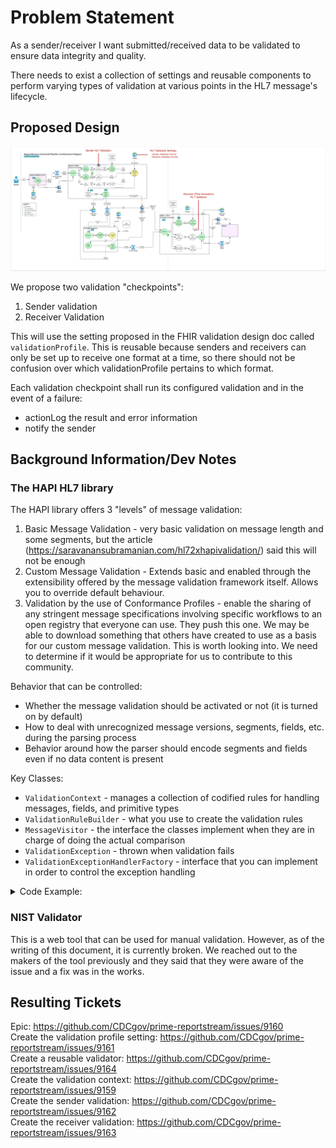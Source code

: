 # Problem Statement
As a sender/receiver I want submitted/received data to be validated to ensure data integrity and quality.

There needs to exist a collection of settings and reusable components to perform varying types of validation at various points in the HL7 message's lifecycle.

## Proposed Design
![hl7-validation-annotated-architecture-diagram.png](annotated-architecture-diagram.png)

We propose two validation "checkpoints":
1. Sender validation
2. Receiver Validation

This will use the setting proposed in the FHIR validation design doc called `validationProfile`. This is reusable because
senders and receivers can only be set up to receive one format at a time, so there should not be confusion over which 
validationProfile pertains to which format. 

Each validation checkpoint shall run its configured validation and in the event of a failure: 
- actionLog the result and error information
- notify the sender

## Background Information/Dev Notes
### The HAPI HL7 library
The HAPI library offers 3 "levels" of message validation:
1. Basic Message Validation - very basic validation on message length and some segments, but the article
(https://saravanansubramanian.com/hl72xhapivalidation/) said this will not be enough
2. Custom Message Validation - Extends basic and enabled through the extensibility offered by the message validation 
framework itself. Allows you to override default behaviour.
3. Validation by the use of Conformance Profiles - enable the sharing of any stringent message specifications involving 
specific workflows to an open registry that everyone can use. They push this one. We may be able to download something
that others have created to use as a basis for our custom message validation. This is worth looking into. We need to 
determine if it would be appropriate for us to contribute to this community.

Behavior that can be controlled:
- Whether the message validation should be activated or not (it is turned on by default)
- How to deal with unrecognized message versions, segments, fields, etc. during the parsing process
- Behavior around how the parser should encode segments and fields even if no data content is present

Key Classes:
- `ValidationContext` - manages a collection of codified rules for handling messages, fields, and primitive types
- `ValidationRuleBuilder` - what you use to create the validation rules
- `MessageVisitor` - the interface the classes implement when they are in charge of doing the actual comparison
- `ValidationException` - thrown when validation fails
- `ValidationExceptionHandlerFactory` - interface that you can implement in order to control the exception handling
 
<details>
    <summary>Code Example:</summary>

        package com.saravanansubramanian.hapihl7tutorial.validation;

    import ca.uhn.hl7v2.DefaultHapiContext;
    import ca.uhn.hl7v2.HL7Exception;
    import ca.uhn.hl7v2.HapiContext;
    import ca.uhn.hl7v2.Version;
    import ca.uhn.hl7v2.parser.PipeParser;
    import ca.uhn.hl7v2.validation.builder.support.DefaultValidationBuilder;

    public class HapiParserCustomMessageValidationDemo {

        private static HapiContext context = new DefaultHapiContext();

        public static void main(String[] args) {

            String adtMessage
            = "MSH|^~\\&|SENDING_APPLICATION|SENDING_FACILITY|"
                + "RECEIVING_APPLICATION|RECEIVING_FACILITY|20110613083617|"
                + "|ADT^A04|934576120110613083617|P|2.3||||\r\n" +
                "EVN|A04|20110613083617|||\r\n" +
                "PID|1||135769||MOUSE^MICKEY^||19281118|M|||"
                + "123 Main St.^^Lake Buena Vista^FL^32830||"
                + "(407)939-1289|||||1719|99999999||||||||||||||||||||\r\n" +
                "PV1|1|O|||||7^Disney^Walt^^MD^^^^|";

            //specify an override for our default validation behavior by injecting our own extension
            context.setValidationRuleBuilder(new OurSpecialMessageValidationBuilderClass());

            try {
                PipeParser parser = context.getPipeParser();
                parser.parse(adtMessage);
                System.out.println("Code should not get here");
            } catch (HL7Exception e) {
                System.out.println("Validation failed as expected during parsing since PV1-3 is now mandatory");
                System.out.println("Validation Message: " + e.getMessage());
            }
        }


    }

    @SuppressWarnings("serial")
    class OurSpecialMessageValidationBuilderClass extends DefaultValidationBuilder{

        @Override
        protected void configure() {
            super.configure();
            forVersion(Version.V23)
                .message("ADT", "A04")
                .terser("PV1-3", not(empty()));
        }
    }
</details>

### NIST Validator
This is a web tool that can be used for manual validation. However, as of the writing of this document, it is currently
broken. We reached out to the makers of the tool previously and they said that they were aware of the issue and a fix 
was in the works.

## Resulting Tickets
Epic: https://github.com/CDCgov/prime-reportstream/issues/9160 <br/>
Create the validation profile setting: https://github.com/CDCgov/prime-reportstream/issues/9161 <br/>
Create a reusable validator: https://github.com/CDCgov/prime-reportstream/issues/9164 <br/>
Create the validation context: https://github.com/CDCgov/prime-reportstream/issues/9159 <br/>
Create the sender validation: https://github.com/CDCgov/prime-reportstream/issues/9162 <br/>
Create the receiver validation: https://github.com/CDCgov/prime-reportstream/issues/9163 <br/>


